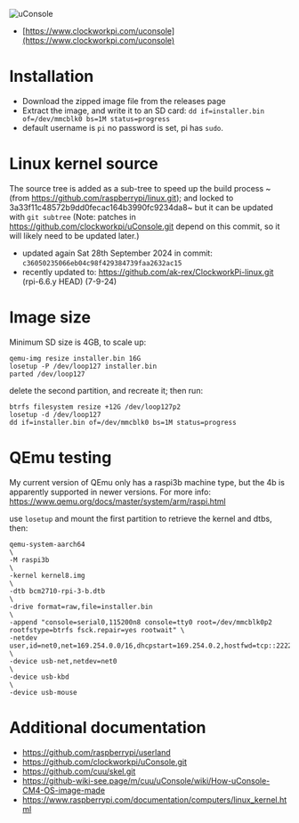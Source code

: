![uConsole](https://static.wixstatic.com/media/3833f7_9e9fc3ed88534fb0b1eae043b3d5906e~mv2.png/v1/fill/w_480,h_480,al_c,q_85,usm_0.66_1.00_0.01,enc_auto/3833f7_9e9fc3ed88534fb0b1eae043b3d5906e~mv2.png)

- [https://www.clockworkpi.com/uconsole](https://www.clockworkpi.com/uconsole)

# Installation 
- Download the zipped image file from the releases page
- Extract the image, and write it to an SD card: `dd if=installer.bin of=/dev/mmcblk0 bs=1M status=progress`
- default username is `pi` no password is set, pi has `sudo`.
# Linux kernel source 
The source tree is added as a sub-tree to speed up the build process ~(from https://github.com/raspberrypi/linux.git); and locked to 3a33f11c48572b9dd0fecac164b3990fc9234da8~ but it can be
updated with `git subtree` (Note: patches in https://github.com/clockworkpi/uConsole.git depend on this commit, so it will likely need to be updated later.)

- updated again Sat 28th September 2024 in commit: `c36050235066eb04c98f429384739faa2632ac15`
- recently updated to: https://github.com/ak-rex/ClockworkPi-linux.git (rpi-6.6.y HEAD) (7-9-24)

# Image size
Minimum SD size is 4GB, to scale up: 
```
qemu-img resize installer.bin 16G
losetup -P /dev/loop127 installer.bin
parted /dev/loop127
```
delete the second partition, and recreate it; then run: 
```
btrfs filesystem resize +12G /dev/loop127p2
losetup -d /dev/loop127
dd if=installer.bin of=/dev/mmcblk0 bs=1M status=progress
```

# QEmu testing 
My current version of QEmu only has a raspi3b machine type, but the 4b is apparently supported in newer versions. 
For more info: https://www.qemu.org/docs/master/system/arm/raspi.html

use `losetup` and mount the first partition to retrieve the kernel and dtbs, then:
```
qemu-system-aarch64                                                                                           \
-M raspi3b                                                                                                    \
-kernel kernel8.img                                                                                           \
-dtb bcm2710-rpi-3-b.dtb                                                                                      \
-drive format=raw,file=installer.bin                                                                          \
-append "console=serial0,115200n8 console=tty0 root=/dev/mmcblk0p2 rootfstype=btrfs fsck.repair=yes rootwait" \
-netdev user,id=net0,net=169.254.0.0/16,dhcpstart=169.254.0.2,hostfwd=tcp::2222-:22                           \
-device usb-net,netdev=net0                                                                                   \
-device usb-kbd                                                                                               \
-device usb-mouse
```

# Additional documentation
- https://github.com/raspberrypi/userland
- https://github.com/clockworkpi/uConsole.git
- https://github.com/cuu/skel.git
- https://github-wiki-see.page/m/cuu/uConsole/wiki/How-uConsole-CM4-OS-image-made
- https://www.raspberrypi.com/documentation/computers/linux_kernel.html
